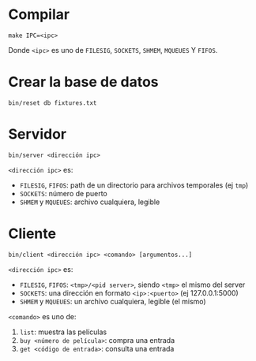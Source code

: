 # Compilar

    make IPC=<ipc>

Donde `<ipc>` es uno de `FILESIG`, `SOCKETS`, `SHMEM`, `MQUEUES` Y `FIFOS`.


# Crear la base de datos

    bin/reset db fixtures.txt


# Servidor

    bin/server <dirección ipc>

`<dirección ipc>` es:

- `FILESIG`, `FIFOS`: path de un directorio para archivos temporales (ej `tmp`)
- `SOCKETS`: número de puerto
- `SHMEM` y `MQUEUES`: archivo cualquiera, legible


# Cliente

    bin/client <dirección ipc> <comando> [argumentos...]

`<dirección ipc>` es:

- `FILESIG`, `FIFOS`: `<tmp>/<pid server>`, siendo `<tmp>` el mismo del server
- `SOCKETS`: una dirección en formato `<ip>:<puerto>` (ej 127.0.0.1:5000)
- `SHMEM` y `MQUEUES`: un archivo cualquiera, legible (el mismo)


`<comando>` es uno de:

1. `list`: muestra las películas
2. `buy <número de película>`: compra una entrada
3. `get <código de entrada>`: consulta una entrada